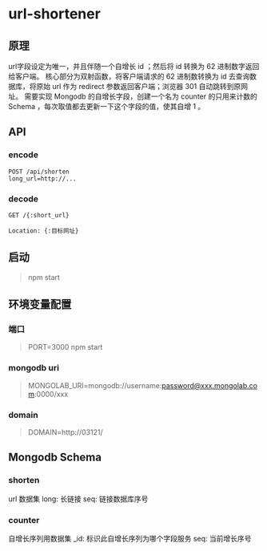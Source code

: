 # url-shortener

## 原理
url字段设定为唯一，并且伴随一个自增长 id ；然后将 id 转换为 62 进制数字返回给客户端。
核心部分为双射函数，将客户端请求的 62 进制数转换为 id 去查询数据库，将原始 url 作为 redirect 参数返回客户端；浏览器 301 自动跳转到原网址。
需要实现 Mongodb 的自增长字段，创建一个名为 counter 的只用来计数的 Schema ，每次取值都去更新一下这个字段的值，使其自增 1 。

## API

### encode
```
POST /api/shorten
long_url=http://...
```

### decode
```
GET /{:short_url}

Location: {:目标网址}
```

## 启动
> npm start

## 环境变量配置
### 端口
> PORT=3000 npm start

### mongodb uri
> MONGOLAB_URI=mongodb://username:password@xxx.mongolab.com:0000/xxx

### domain
> DOMAIN=http://03121/

## Mongodb Schema
### shorten
url 数据集
long: 长链接
seq: 链接数据库序号
### counter
自增长序列用数据集
_id: 标识此自增长序列为哪个字段服务
seq: 当前增长序号
